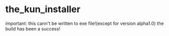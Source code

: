 # the_kun_installer

important:
this cann't be written to exe file!(except for version alpha1.0)
the build has been a success!

